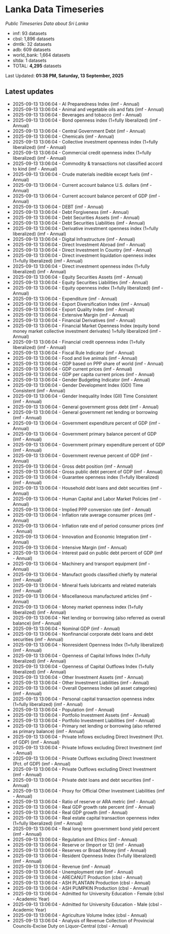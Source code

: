 # Lanka Data Timeseries
*Public Timeseries Data about Sri Lanka*

* imf: 93 datasets
* cbsl: 1,896 datasets
* dmtlk: 32 datasets
* adb: 609 datasets
* world_bank: 1,664 datasets
* sltda: 1 datasets
* TOTAL: **4,295** datasets

Last Updated: **01:38 PM, Saturday, 13 September, 2025**

## Latest updates

* 2025-09-13 13:06:04 - AI Preparedness Index (imf - Annual)
* 2025-09-13 13:06:04 - Animal and vegetable oils and fats (imf - Annual)
* 2025-09-13 13:06:04 - Beverages and tobacco (imf - Annual)
* 2025-09-13 13:06:04 - Bond openness index (1=fully liberalized) (imf - Annual)
* 2025-09-13 13:06:04 - Central Government Debt (imf - Annual)
* 2025-09-13 13:06:04 - Chemicals (imf - Annual)
* 2025-09-13 13:06:04 - Collective investment openness index (1=fully liberalized) (imf - Annual)
* 2025-09-13 13:06:04 - Commercial credit openness index (1=fully liberalized) (imf - Annual)
* 2025-09-13 13:06:04 - Commodity & transactions not classified accord to kind (imf - Annual)
* 2025-09-13 13:06:04 - Crude materials inedible except fuels (imf - Annual)
* 2025-09-13 13:06:04 - Current account balance U.S. dollars (imf - Annual)
* 2025-09-13 13:06:04 - Current account balance percent of GDP (imf - Annual)
* 2025-09-13 13:06:04 - DEBT (imf - Annual)
* 2025-09-13 13:06:04 - Debt Forgiveness (imf - Annual)
* 2025-09-13 13:06:04 - Debt Securities Assets (imf - Annual)
* 2025-09-13 13:06:04 - Debt Securities Liabilities (imf - Annual)
* 2025-09-13 13:06:04 - Derivative investment openness index (1=fully liberalized) (imf - Annual)
* 2025-09-13 13:06:04 - Digital Infrastructure (imf - Annual)
* 2025-09-13 13:06:04 - Direct Investment Abroad (imf - Annual)
* 2025-09-13 13:06:04 - Direct Investment In Country (imf - Annual)
* 2025-09-13 13:06:04 - Direct investment liquidation openness index (1=fully liberalized) (imf - Annual)
* 2025-09-13 13:06:04 - Direct investment openness index (1=fully liberalized) (imf - Annual)
* 2025-09-13 13:06:04 - Equity Securities Assets (imf - Annual)
* 2025-09-13 13:06:04 - Equity Securities Liabilities (imf - Annual)
* 2025-09-13 13:06:04 - Equity openness index (1=fully liberalized) (imf - Annual)
* 2025-09-13 13:06:04 - Expenditure (imf - Annual)
* 2025-09-13 13:06:04 - Export Diversification Index (imf - Annual)
* 2025-09-13 13:06:04 - Export Quality Index (imf - Annual)
* 2025-09-13 13:06:04 - Extensive Margin (imf - Annual)
* 2025-09-13 13:06:04 - Financial Derivatives (imf - Annual)
* 2025-09-13 13:06:04 - Financial Market Openness Index (equity bond money market collective investment derivates) 1=fully liberalized (imf - Annual)
* 2025-09-13 13:06:04 - Financial credit openness index (1=fully liberalized) (imf - Annual)
* 2025-09-13 13:06:04 - Fiscal Rule Indicator (imf - Annual)
* 2025-09-13 13:06:04 - Food and live animals (imf - Annual)
* 2025-09-13 13:06:04 - GDP based on PPP share of world (imf - Annual)
* 2025-09-13 13:06:04 - GDP current prices (imf - Annual)
* 2025-09-13 13:06:04 - GDP per capita current prices (imf - Annual)
* 2025-09-13 13:06:04 - Gender Budgeting Indicator (imf - Annual)
* 2025-09-13 13:06:04 - Gender Development Index (GDI) Time Consistent (imf - Annual)
* 2025-09-13 13:06:04 - Gender Inequality Index (GII) Time Consistent (imf - Annual)
* 2025-09-13 13:06:04 - General government gross debt (imf - Annual)
* 2025-09-13 13:06:04 - General government net lending or borrowing (imf - Annual)
* 2025-09-13 13:06:04 - Government expenditure percent of GDP (imf - Annual)
* 2025-09-13 13:06:04 - Government primary balance percent of GDP (imf - Annual)
* 2025-09-13 13:06:04 - Government primary expenditure percent of GDP (imf - Annual)
* 2025-09-13 13:06:04 - Government revenue percent of GDP (imf - Annual)
* 2025-09-13 13:06:04 - Gross debt position (imf - Annual)
* 2025-09-13 13:06:04 - Gross public debt percent of GDP (imf - Annual)
* 2025-09-13 13:06:04 - Guarantee openness index (1=fully liberalized) (imf - Annual)
* 2025-09-13 13:06:04 - Household debt loans and debt securities (imf - Annual)
* 2025-09-13 13:06:04 - Human Capital and Labor Market Policies (imf - Annual)
* 2025-09-13 13:06:04 - Implied PPP conversion rate (imf - Annual)
* 2025-09-13 13:06:04 - Inflation rate average consumer prices (imf - Annual)
* 2025-09-13 13:06:04 - Inflation rate end of period consumer prices (imf - Annual)
* 2025-09-13 13:06:04 - Innovation and Economic Integration (imf - Annual)
* 2025-09-13 13:06:04 - Intensive Margin (imf - Annual)
* 2025-09-13 13:06:04 - Interest paid on public debt percent of GDP (imf - Annual)
* 2025-09-13 13:06:04 - Machinery and transport equipment (imf - Annual)
* 2025-09-13 13:06:04 - Manufact goods classified chiefly by material (imf - Annual)
* 2025-09-13 13:06:04 - Mineral fuels lubricants and related materials (imf - Annual)
* 2025-09-13 13:06:04 - Miscellaneous manufactured articles (imf - Annual)
* 2025-09-13 13:06:04 - Money market openness index (1=fully liberalized) (imf - Annual)
* 2025-09-13 13:06:04 - Net lending or borrowing (also referred as overall balance) (imf - Annual)
* 2025-09-13 13:06:04 - Nominal GDP (imf - Annual)
* 2025-09-13 13:06:04 - Nonfinancial corporate debt loans and debt securities (imf - Annual)
* 2025-09-13 13:06:04 - Nonresident Openness Index (1=fully liberalized) (imf - Annual)
* 2025-09-13 13:06:04 - Openness of Capital Inflows Index (1=fully liberalized) (imf - Annual)
* 2025-09-13 13:06:04 - Openness of Capital Outflows Index (1=fully liberalized) (imf - Annual)
* 2025-09-13 13:06:04 - Other Investment Assets (imf - Annual)
* 2025-09-13 13:06:04 - Other Investment Liabilities (imf - Annual)
* 2025-09-13 13:06:04 - Overall Openness Index (all asset categories) (imf - Annual)
* 2025-09-13 13:06:04 - Personal capital transaction openness index (1=fully liberalized) (imf - Annual)
* 2025-09-13 13:06:04 - Population (imf - Annual)
* 2025-09-13 13:06:04 - Portfolio Investment Assets (imf - Annual)
* 2025-09-13 13:06:04 - Portfolio Investment Liabilities (imf - Annual)
* 2025-09-13 13:06:04 - Primary net lending or borrowing (also referred as primary balance) (imf - Annual)
* 2025-09-13 13:06:04 - Private Inflows excluding Direct Investment (Pct. of GDP) (imf - Annual)
* 2025-09-13 13:06:04 - Private Inflows excluding Direct Investment (imf - Annual)
* 2025-09-13 13:06:04 - Private Outflows excluding Direct Investment (Pct. of GDP) (imf - Annual)
* 2025-09-13 13:06:04 - Private Outflows excluding Direct Investment (imf - Annual)
* 2025-09-13 13:06:04 - Private debt loans and debt securities (imf - Annual)
* 2025-09-13 13:06:04 - Proxy for Official Other Investment Liabilities (imf - Annual)
* 2025-09-13 13:06:04 - Ratio of reserve or ARA metric (imf - Annual)
* 2025-09-13 13:06:04 - Real GDP growth rate percent (imf - Annual)
* 2025-09-13 13:06:04 - Real GDP growth (imf - Annual)
* 2025-09-13 13:06:04 - Real estate capital transaction openness index (1=fully liberalized) (imf - Annual)
* 2025-09-13 13:06:04 - Real long term government bond yield percent (imf - Annual)
* 2025-09-13 13:06:04 - Regulation and Ethics (imf - Annual)
* 2025-09-13 13:06:04 - Reserve or (Import or 12) (imf - Annual)
* 2025-09-13 13:06:04 - Reserves or Broad Money (imf - Annual)
* 2025-09-13 13:06:04 - Resident Openness Index (1=fully liberalized) (imf - Annual)
* 2025-09-13 13:06:04 - Revenue (imf - Annual)
* 2025-09-13 13:06:04 - Unemployment rate (imf - Annual)
* 2025-09-13 13:06:04 - ARECANUT Production (cbsl - Annual)
* 2025-09-13 13:06:04 - ASH PLANTAIN Production (cbsl - Annual)
* 2025-09-13 13:06:04 - ASH PUMPKIN Production (cbsl - Annual)
* 2025-09-13 13:06:04 - Admitted for University Education - Female (cbsl - Academic Year)
* 2025-09-13 13:06:04 - Admitted for University Education - Male (cbsl - Academic Year)
* 2025-09-13 13:06:04 - Agriculture Volume Index (cbsl - Annual)
* 2025-09-13 13:06:04 - Analysis of Revenue Collection of Provincial Councils-Excise Duty on Liquor-Central (cbsl - Annual)